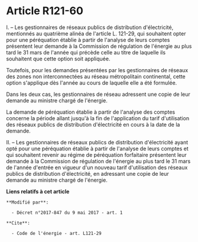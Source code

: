 # Article R121-60

I. – Les gestionnaires de réseaux publics de distribution d'électricité, mentionnés au quatrième alinéa de l'article L.
121-29, qui souhaitent opter pour une péréquation établie à partir de l'analyse de leurs comptes présentent leur demande à la
Commission de régulation de l'énergie au plus tard le 31 mars de l'année qui précède celle au titre de laquelle ils
souhaitent que cette option soit appliquée. 

Toutefois, pour les demandes présentées par les gestionnaires de réseaux des zones non interconnectées au réseau
métropolitain continental, cette option s'applique dès l'année au cours de laquelle elle a été formulée. 

Dans les deux cas, les gestionnaires de réseau adressent une copie de leur demande au ministre chargé de l'énergie. 

La demande de péréquation établie à partir de l'analyse des comptes concerne la période allant jusqu'à la fin de
l'application du tarif d'utilisation des réseaux publics de distribution d'électricité en cours à la date de la demande. 

II. – Les gestionnaires de réseaux publics de distribution d'électricité ayant opté pour une péréquation établie à partir de
l'analyse de leurs comptes et qui souhaitent revenir au régime de péréquation forfaitaire présentent leur demande à la
Commission de régulation de l'énergie au plus tard le 31 mars de l'année d'entrée en vigueur d'un nouveau tarif d'utilisation
des réseaux publics de distribution d'électricité, en adressant une copie de leur demande au ministre chargé de l'énergie.

**Liens relatifs à cet article**

	**Modifié par**:

	  - Décret n°2017-847 du 9 mai 2017 - art. 1

	**Cite**:

	  - Code de l'énergie - art. L121-29
